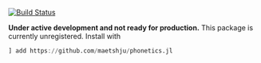 [![Build Status](https://travis-ci.org/maetshju/Phonetics.jl.svg?branch=master)](https://travis-ci.org/maetshju/Phonetics.jl)

**Under active development and not ready for production.** This package is currently unregistered. Install with

```julia
] add https://github.com/maetshju/phonetics.jl
```